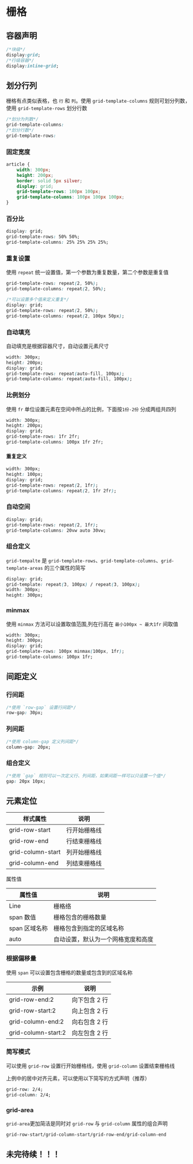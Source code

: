 # 栅格

## 容器声明

```css
/*块级*/
display:grid; 
/*行级容器*/
display:inline-grid;
```

## 划分行列

栅格有点类似表格，也 `行` 和 `列`。使用 `grid-template-columns` 规则可划分列数，使用 `grid-template-rows` 划分行数

```css
/*划分为列数*/
grid-template-columns:
/*划分行数*/
grid-template-rows:
```

### 固定宽度

```css
article {
    width: 300px;
    height: 200px;
    border: solid 5px silver;
    display: grid;
    grid-template-rows: 100px 100px;
    grid-template-columns: 100px 100px 100px;
}
```

### 百分比

```css
display: grid;
grid-template-rows: 50% 50%;
grid-template-columns: 25% 25% 25% 25%;
```

### 重复设置

使用 `repeat` 统一设置值，第一个参数为重复数量，第二个参数是重复值

```css
grid-template-rows: repeat(2, 50%);
grid-template-columns: repeat(2, 50%);

/*可以设置多个值来定义重复*/
display: grid;
grid-template-rows: repeat(2, 50%);
grid-template-columns: repeat(2, 100px 50px);
```

### 自动填充

自动填充是根据容器尺寸，自动设置元素尺寸

```css
width: 300px;
height: 200px;
display: grid;
grid-template-rows: repeat(auto-fill, 100px);
grid-template-columns: repeat(auto-fill, 100px);
```

### 比例划分

使用 `fr` 单位设置元素在空间中所占的比例，下面按`1份-2份` 分成两组共四列

```css
width: 300px;
height: 200px;
display: grid;
grid-template-rows: 1fr 2fr;
grid-template-columns: 100px 1fr 2fr;
```

#### 重复定义

```css
width: 300px;
height: 100px;
display: grid;
grid-template-rows: repeat(2, 1fr);
grid-template-columns: repeat(2, 1fr 2fr);
```

###  自动空间

```css
display: grid;
grid-template-rows: repeat(2, 1fr);
grid-template-columns: 20vw auto 30vw;
```

### 组合定义

`grid-tempalte` 是 `grid-template-rows`、`grid-template-columns`、`grid-template-areas` 的三个属性的简写

```css
display: grid;
grid-template: repeat(3, 100px) / repeat(3, 100px);
width: 300px;
height: 300px;
```

### minmax

使用 `minmax` 方法可以设置取值范围,列在行高在 `最小100px ~ 最大1fr` 间取值

```css
width: 300px;
height: 300px;
display: grid;
grid-template-rows: 100px minmax(100px, 1fr);
grid-template-columns: 100px 1fr;
```

## 间距定义

### 行间距

```css
/*使用 `row-gap` 设置行间距*/
row-gap: 30px;
```

### 列间距

```css
/*使用 column-gap 定义列间距*/
column-gap: 20px;
```

### 组合定义

```css
/*使用 `gap` 规则可以一次定义行、列间距，如果间距一样可以只设置一个值*/
gap: 20px 10px;
```

## 元素定位

| 样式属性          | 说明         |
| ----------------- | ------------ |
| grid-row-start    | 行开始栅格线 |
| grid-row-end      | 行结束栅格线 |
| grid-column-start | 列开始栅格线 |
| grid-column-end   | 列结束栅格线 |

属性值

| 属性值        | 说明                               |
| ------------- | ---------------------------------- |
| Line          | 栅格络                             |
| span 数值     | 栅格包含的栅格数量                 |
| span 区域名称 | 栅格包含到指定的区域名称           |
| auto          | 自动设置，默认为一个网格宽度和高度 |

### 根据偏移量

使用 `span` 可以设置包含栅格的数量或包含到的区域名称

| 示例                | 说明          |
| ------------------- | ------------- |
| grid-row-end:2      | 向下包含 2 行 |
| grid-row-start:2    | 向上包含 2 行 |
| grid-column-end:2   | 向右包含 2 行 |
| grid-column-start:2 | 向左包含 2 行 |

### 简写模式

可以使用 `grid-row` 设置行开始栅格线，使用 `grid-column` 设置结束栅格线

上例中的居中对齐元素，可以使用以下简写的方式声明（推荐）

```css
grid-row: 2/4;
grid-column: 2/4;
```

### grid-area

`grid-area`更加简洁是同时对 `grid-row` 与 `grid-column` 属性的组合声明

```css
grid-row-start/grid-column-start/grid-row-end/grid-column-end
```

## 未完待续！！！